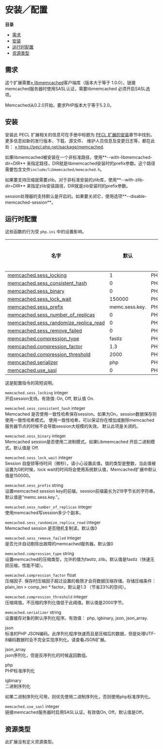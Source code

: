 安装／配置
==========

**目录**

-   [需求](/memcached/setup.html#需求)
-   [安装](/memcached/setup.html#安装)
-   [运行时配置](/memcached/setup.html#运行时配置)
-   [资源类型](/memcached/setup.html#资源类型)

需求
----

这个扩展需要<a href="http://libmemcached.org/libMemcached.html" class="link external">» libmemcached</a>客户端库（版本大于等于
1.0.0）。链接memcached服务器时使用SASL认证，需要libmemcached
必须开启SASL选项。

Memcached从0.2.0开始，要求PHP版本大于等于5.2.0。

安装
----

安装此 PECL 扩展相关的信息可在手册中标题为
<a href="/install/pecl.html" class="link">PECL 扩展的安装</a>章节中找到。更多信息如新的发行版本、下载、源文件、
维护人员信息及变更日志等，都在此处：
<a href="https://pecl.php.net/package/memcached" class="link external">» https://pecl.php.net/package/memcached</a>.

如果libmemcached被安装在一个非标准路径，使用**--with-libmemcached-dir=DIR**
来指定路径，DIR就是libmemcached安装时的prefix参数。这个路径需要包含文件`include/libmemcached/memcached.h`。

如果要支持压缩就需要zlib。对于非标准安装的zlib库，使用**--with-zlib-dir=DIR**
来指定zlib安装路径，DIR就是zib安装时的prefix参数。

session处理器的支持默认是开启的。如果要关闭它，使用选项**--disable-memcached-session**。

运行时配置
----------

这些函数的行为受 `php.ini` 中的设置影响。

| 名字                                                                                    | 默认           | 可修改范围       | 更新日志 |
|-----------------------------------------------------------------------------------------|----------------|------------------|----------|
| <a href="/memcached/setup.html#" class="link">memcached.sess_locking</a>                | 1              | PHP\_INI\_ALL    |          |
| <a href="/memcached/setup.html#" class="link">memcached.sess_consistent_hash</a>        | 0              | PHP\_INI\_ALL    |          |
| <a href="/memcached/setup.html#" class="link">memcached.sess_binary</a>                 | 0              | PHP\_INI\_ALL    |          |
| <a href="/memcached/setup.html#" class="link">memcached.sess_lock_wait</a>              | 150000         | PHP\_INI\_ALL    |          |
| <a href="/memcached/setup.html#" class="link">memcached.sess_prefix</a>                 | memc.sess.key. | PHP\_INI\_ALL    |          |
| <a href="/memcached/setup.html#" class="link">memcached.sess_number_of_replicas</a>     | 0              | PHP\_INI\_ALL    |          |
| <a href="/memcached/setup.html#" class="link">memcached.sess_randomize_replica_read</a> | 0              | PHP\_INI\_ALL    |          |
| <a href="/memcached/setup.html#" class="link">memcached.sess_remove_failed</a>          | 0              | PHP\_INI\_ALL    |          |
| <a href="/memcached/setup.html#" class="link">memcached.compression_type</a>            | fastlz         | PHP\_INI\_ALL    |          |
| <a href="/memcached/setup.html#" class="link">memcached.compression_factor</a>          | 1.3            | PHP\_INI\_ALL    |          |
| <a href="/memcached/setup.html#" class="link">memcached.compression_threshold</a>       | 2000           | PHP\_INI\_ALL    |          |
| <a href="/memcached/setup.html#" class="link">memcached.serializer</a>                  | php            | PHP\_INI\_ALL    |          |
| <a href="/memcached/setup.html#" class="link">memcached.use_sasl</a>                    | 0              | PHP\_INI\_SYSTEM |          |

这是配置指令的简短说明。

`memcached.sess_locking` <span class="type">integer</span>  
开启session支持。有效值: On, Off, 默认值 On.

`memcached.sess_consistent_hash` <span class="type">integer</span>  
Memcached
是否使用一致性哈希保存session。如果为On，session数据保存则使用一致性哈希模式。
使用一致性哈希，可以保证你在增加或删除memcached服务器节点的时候不会导致session大规模的失效。
默认此项是关闭的。

`memcached.sess_binary` <span class="type">integer</span>  
Memcached session是否使用二进制模式。如果Libmemcached
开启二进制模式。默认值是 Off.

`memcached.sess_lock_wait` <span class="type">integer</span>  
Session
自旋锁等待时间（微秒）。请小心设置此值。值的类型是整数，当此值被设置为0的时候，lock
wait的时间将会使用系统默认值，Memcached扩展中默认值是150000。

`memcached.sess_prefix` <span class="type">string</span>  
设置memcached session
key的前缀。session前缀最长为219字节长的字符串。默认值是“memc.sess.key.”。

`memcached.sess_number_of_replicas` <span class="type">integer</span>  
使用memcached写session多少个副本。

`memcached.sess_randomize_replica_read` <span class="type">integer</span>  
Memcached session 是否随机复制读。默认值0

`memcached.sess_remove_failed` <span class="type">integer</span>  
是否允许自动剔除出故障的memcached服务器。默认值0

`memcached.compression_type` <span class="type">string</span>  
设置memcached的压缩类型，允许的值为fastlz,
zlib。默认值是fastlz（快速无损压缩，性能不错）。

`memcached.compression_factor` <span class="type">float</span>  
压缩因子. 保存时压缩因子超过设置的极限才会将数据压缩存储。存储压缩条件：
plain\_len \> comp\_len \* factor。默认是1.3 （节省23%的空间）。

`memcached.compression_threshold` <span class="type">integer</span>  
压缩阈值。不压缩的序列化值低于此阈值。默认值是2000字节。

`memcached.serializer` <span class="type">string</span>  
设置缓存对象的默认序列化程序。有效值： php, igbinary, json, json\_array.

json  
标准的PHP
JSON编码。此序列化程序快速而且是压缩后的数据，但是处理UTF-8编码数据时会不完全实现序列化。请查看JSON扩展。

json\_array  
json序列化，但是反序列化的时候返回数组。

php  
PHP标准序列化

igbinary  
二进制序列化

如果二进制序列化可用，则优先使用二进制序列化，否则使用php标准序列化。

`memcached.use_sasl` <span class="type">integer</span>  
链接memcached服务器时启用SASL认证。有效值On, Off。默认值是Off。

资源类型
--------

此扩展没有定义资源类型。
